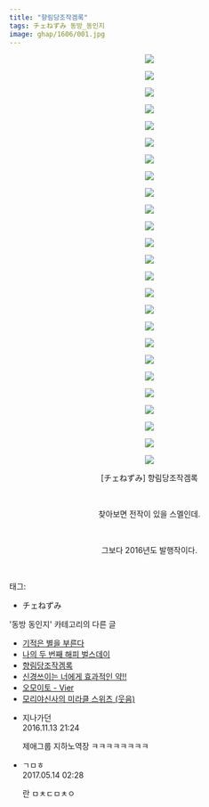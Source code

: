 ```yaml
---
title: "향림당조작겜록"
tags: チェねずみ 동방_동인지
image: ghap/1606/001.jpg
---
```

<div class="article">
<p style="text-align: center; clear: none; float: none;"><img src="{{ site.nasurl }}/ghap/1606/001.jpg"/></p>
<p style="text-align: center; clear: none; float: none;"><img src="{{ site.nasurl }}/ghap/1606/002.jpg"/></p>
<p style="text-align: center; clear: none; float: none;"><img src="{{ site.nasurl }}/ghap/1606/003.jpg"/></p>
<p style="text-align: center; clear: none; float: none;"><img src="{{ site.nasurl }}/ghap/1606/004.jpg"/></p>
<p style="text-align: center; clear: none; float: none;"><img src="{{ site.nasurl }}/ghap/1606/005.jpg"/></p>
<p style="text-align: center; clear: none; float: none;"><img src="{{ site.nasurl }}/ghap/1606/006.jpg"/></p>
<p style="text-align: center; clear: none; float: none;"><img src="{{ site.nasurl }}/ghap/1606/007.jpg"/></p>
<p style="text-align: center; clear: none; float: none;"><img src="{{ site.nasurl }}/ghap/1606/008.jpg"/></p>
<p style="text-align: center; clear: none; float: none;"><img src="{{ site.nasurl }}/ghap/1606/009.jpg"/></p>
<p style="text-align: center; clear: none; float: none;"><img src="{{ site.nasurl }}/ghap/1606/010.jpg"/></p>
<p style="text-align: center; clear: none; float: none;"><img src="{{ site.nasurl }}/ghap/1606/011.jpg"/></p>
<p style="text-align: center; clear: none; float: none;"><img src="{{ site.nasurl }}/ghap/1606/012.jpg"/></p>
<p style="text-align: center; clear: none; float: none;"><img src="{{ site.nasurl }}/ghap/1606/013.jpg"/></p>
<p style="text-align: center; clear: none; float: none;"><img src="{{ site.nasurl }}/ghap/1606/014.jpg"/></p>
<p style="text-align: center; clear: none; float: none;"><img src="{{ site.nasurl }}/ghap/1606/015.jpg"/></p>
<p style="text-align: center; clear: none; float: none;"><img src="{{ site.nasurl }}/ghap/1606/016.jpg"/></p>
<p style="text-align: center; clear: none; float: none;"><img src="{{ site.nasurl }}/ghap/1606/017.jpg"/></p>
<p style="text-align: center; clear: none; float: none;"><img src="{{ site.nasurl }}/ghap/1606/018.jpg"/></p>
<p style="text-align: center; clear: none; float: none;"><img src="{{ site.nasurl }}/ghap/1606/019.jpg"/></p>
<p style="text-align: center; clear: none; float: none;"><img src="{{ site.nasurl }}/ghap/1606/020.jpg"/></p>
<p style="text-align: center; clear: none; float: none;"><img src="{{ site.nasurl }}/ghap/1606/021.jpg"/></p>
<p style="text-align: center; clear: none; float: none;"><img src="{{ site.nasurl }}/ghap/1606/022.jpg"/></p>
<p style="text-align: center; clear: none; float: none;"><img src="{{ site.nasurl }}/ghap/1606/023.jpg"/></p>
<p style="text-align: center; clear: none; float: none;"><img src="{{ site.nasurl }}/ghap/1606/024.jpg"/></p>
<p style="text-align: center; clear: none; float: none;"><img src="{{ site.nasurl }}/ghap/1606/025.jpg"/></p>
<p style="text-align: center; clear: none; float: none;">[チェねずみ] 향림당조작겜록</p>
<p style="text-align: center; clear: none; float: none;"><br/></p>
<p style="text-align: center; clear: none; float: none;">찾아보면 전작이 있을 스멜인데.</p>
<p style="text-align: center; clear: none; float: none;"><br/></p>
<p style="text-align: center; clear: none; float: none;">그보다 2016년도 발행작이다.</p>
<p><br/></p>
</div><div class="tagTrail">
<p>태그: </p>
<ul>
<li>チェねずみ</li>
</ul>
</div><div class="another">
<p>'동방 동인지' 카테고리의 다른 글</p>
<ul>
<li><a href="/2016-08-16-ghap_1609">기적은 별을 부른다</a></li>
<li><a href="/2016-08-16-ghap_1607">나의 두 번째 해피 벌스데이</a></li>
<li><a href="/2016-08-16-ghap_1606">향림당조작겜록</a></li>
<li><a href="/2016-08-16-ghap_1605">신경쓰이는 너에게 효과적인 약!!</a></li>
<li><a href="/2016-08-16-ghap_1604">오모이토 - Vier</a></li>
<li><a href="/2016-08-16-ghap_1603">모리야신사의 미라클 스위츠 (웃음)</a></li>
</ul>
</div><div class="cb_module cb_fluid">
<div class="cb_wrt cb_profile">
<div class="comment">
<ul>
<li class="cb_thumb_off" id="comment14848786">
<div class="cb_comment_area">
<div class="cb_info_area">
<div class="cb_section">
<span class="cb_nick_name">지나가던</span>
</div>
<div class="cb_section">
<span class="cb_date">2016.11.13 21:24 </span>
</div>
</div>
<div class="cb_dsc_comment">
<p class="cb_dsc">
											제애그룹 지하노역장 ㅋㅋㅋㅋㅋㅋㅋㅋ
										</p>
</div>
</div></li>
<li class="cb_thumb_off" id="comment14988352">
<div class="cb_comment_area">
<div class="cb_info_area">
<div class="cb_section">
<span class="cb_nick_name">ㄱㅁㅎ</span>
</div>
<div class="cb_section">
<span class="cb_date">2017.05.14 02:28 </span>
</div>
</div>
<div class="cb_dsc_comment">
<p class="cb_dsc">
											란 ㅁㅊㄷㅁㅊㅇ
										</p>
</div>
</div></li>
</ul>
</div>
</div><!-- commentList close -->
</div>
<br/>
<p id="refer"></p>
<br/>
